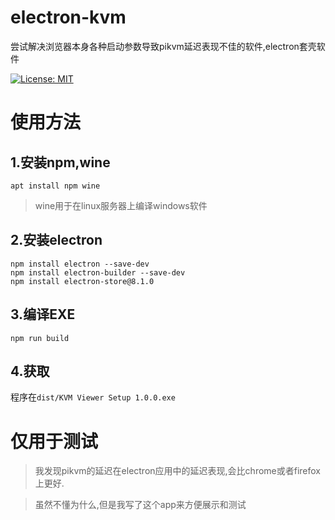 # electron-kvm
尝试解决浏览器本身各种启动参数导致pikvm延迟表现不佳的软件,electron套壳软件

[![License: MIT](https://img.shields.io/badge/License-MIT-yellow.svg)](https://opensource.org/licenses/MIT)
# 使用方法
## 1.安装npm,wine
```
apt install npm wine
```
> wine用于在linux服务器上编译windows软件

## 2.安装electron
```
npm install electron --save-dev
npm install electron-builder --save-dev
npm install electron-store@8.1.0
```

## 3.编译EXE
```
npm run build
```

## 4.获取
程序在`dist/KVM Viewer Setup 1.0.0.exe`


# 仅用于测试
> 我发现pikvm的延迟在electron应用中的延迟表现,会比chrome或者firefox上更好.

>虽然不懂为什么,但是我写了这个app来方便展示和测试